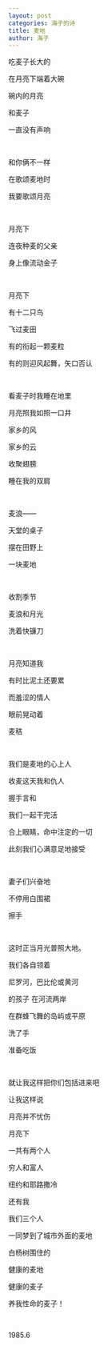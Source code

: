 ```yaml
---
layout: post
categories: 海子的诗
title: 麦地
author: 海子
---
```


吃麦子长大的

在月亮下端着大碗

碗内的月亮

和麦子

一直没有声响

&nbsp;

和你俩不一样

在歌颂麦地时

我要歌颂月亮

&nbsp;

月亮下

连夜种麦的父亲

身上像流动金子

&nbsp;

月亮下

有十二只鸟

飞过麦田

有的衔起一颗麦粒

有的则迎风起舞，矢口否认

&nbsp;

看麦子时我睡在地里

月亮照我如照一口井

家乡的风

家乡的云

收聚翅膀

睡在我的双肩

&nbsp;

麦浪——

天堂的桌子

摆在田野上

一块麦地

&nbsp;

收割季节

麦浪和月光

洗着快镰刀

&nbsp;

月亮知道我

有时比泥土还要累

而羞涩的情人

眼前晃动着

麦秸

&nbsp;

我们是麦地的心上人

收麦这天我和仇人

握手言和

我们一起干完活

合上眼睛，命中注定的一切

此刻我们心满意足地接受

&nbsp;

妻子们兴奋地

不停用白围裙

擦手

&nbsp;

这时正当月光普照大地。

我们各自领着

尼罗河，巴比伦或黄河

的孩子 在河流两岸

在群蜂飞舞的岛屿或平原

洗了手

准备吃饭

&nbsp;

就让我这样把你们包括进来吧

让我这样说

月亮并不忧伤

月亮下

一共有两个人

穷人和富人

纽约和耶路撒冷

还有我

我们三个人

一同梦到了城市外面的麦地

白杨树围住的

健康的麦地

健康的麦子

养我性命的麦子！

&nbsp;

1985.6